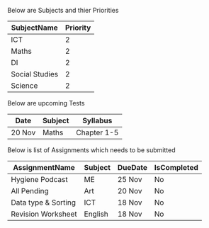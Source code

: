Below are Subjects and thier Priorities

SubjectName| Priority
---|---
ICT| 2
Maths| 2
DI| 2
Social Studies| 2
Science| 2

Below are upcoming Tests

Date| Subject| Syllabus
---|---|---
20 Nov| Maths| Chapter 1-5

Below is list of Assignments which needs to be submitted

AssignmentName|Subject|DueDate| IsCompleted
---|---|---|---
Hygiene Podcast| ME| 25 Nov| No
All Pending| Art| 20 Nov| No
Data type & Sorting| ICT| 18 Nov| No
Revision Worksheet| English| 18 Nov| No